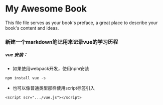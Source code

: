# My Awesome Book

This file file serves as your book's preface, a great place to describe your book's content and ideas.

### 新建一个markdown笔记用来记录vue的学习历程

##### vue 安装：

* 如果使用webpack开发，使用npm安装

```
npm install vue -s
```

* 也可以像普通类型那样使用script标签引入

```
<script scr=".../vue.js"></script>
```



